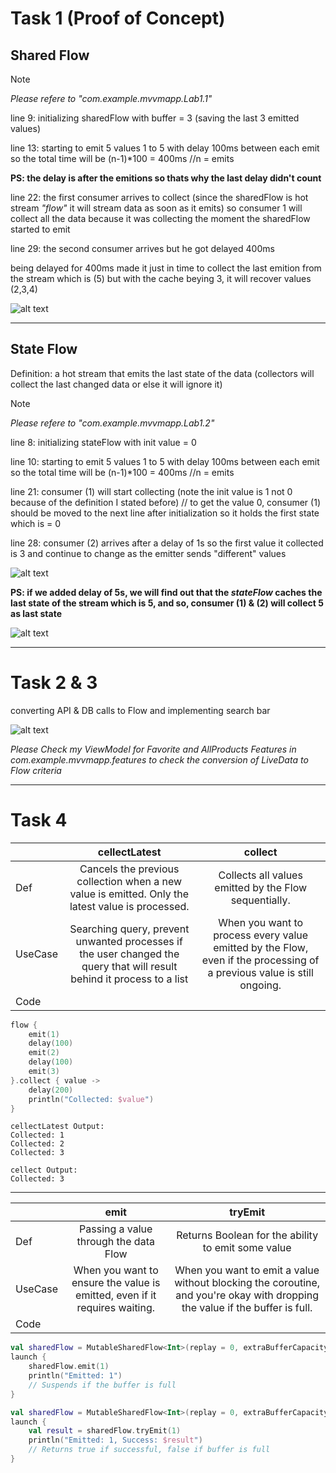 # Task 1 (Proof of Concept)
Shared Flow
---
> [!NOTE] 
> *Please refere to "com.example.mvvmapp.Lab1.1"*

line 9: initializing sharedFlow with buffer = 3 (saving the last 3 emitted values)

line 13: starting to emit 5 values 1 to 5 with delay 100ms between each emit so the total time will be (n-1)*100 = 400ms  //n = emits

**PS: the delay is after the emitions so thats why the last delay didn't count**

line 22: the first consumer arrives to collect (since the sharedFlow is hot stream _"flow"_ it will stream data as soon as it emits) so consumer 1 will collect all the data because it was collecting the moment the sharedFlow started to emit

line 29: the second consumer arrives but he got delayed 400ms

being delayed for 400ms made it just in time to collect the last emition from the stream which is (5) but with the cache beying 3, it will recover values (2,3,4)

![alt text](image.png)

---

State Flow
---
Definition: a hot stream that emits the last state of the data (collectors will collect the last changed data or else it will ignore it)

> [!NOTE] 
> *Please refere to "com.example.mvvmapp.Lab1.2"*

line 8: initializing stateFlow with init value = 0

line 10: starting to emit 5 values 1 to 5 with delay 100ms between each emit so the total time will be (n-1)*100 = 400ms  //n = emits

line 21: consumer (1) will start collecting (note the init value is 1 not 0 because of the definition I stated before)
// to get the value 0, consumer (1) should be moved to the next line after initialization so it holds the first state which is = 0

line 28: consumer (2) arrives after a delay of 1s so the first value it collected is 3 and continue to change as the emitter sends "different" values

![alt text](image-1.png)

**PS: if we added delay of 5s, we will find out that the *stateFlow* caches the last state of the stream which is 5, and so, consumer (1) & (2) will collect 5 as last state**

![alt text](image-2.png)

---
Task 2 & 3
===

converting API & DB calls to Flow and implementing search bar 


![alt text](<Recording 2025-03-18 013606.gif>)


*Please Check my ViewModel for Favorite and AllProducts Features in com.example.mvvmapp.features to check the conversion of LiveData to Flow criteria*

---

Task 4
===
||cellectLatest|collect|
|-------|:-----------:|:-----:|
|Def|Cancels the previous collection when a new value is emitted. Only the latest value is processed.|Collects all values emitted by the Flow sequentially.|
|UseCase|Searching query, prevent unwanted processes if the user changed the query that will result behind it process to a list|When you want to process every value emitted by the Flow, even if the processing of a previous value is still ongoing.|
|Code| 

```kotlin
flow {
    emit(1)
    delay(100)
    emit(2)
    delay(100)
    emit(3)
}.collect { value ->
    delay(200) 
    println("Collected: $value")
}
```
```
cellectLatest Output:
Collected: 1
Collected: 2
Collected: 3
```

```
cellect Output:
Collected: 3
```
---



||emit|tryEmit|
|-------|:-----------:|:-----:|
|Def|Passing a value through the data Flow|Returns Boolean for the ability to emit some value|
|UseCase|When you want to ensure the value is emitted, even if it requires waiting.|When you want to emit a value without blocking the coroutine, and you're okay with dropping the value if the buffer is full.|
|Code| 

```kotlin
val sharedFlow = MutableSharedFlow<Int>(replay = 0, extraBufferCapacity = 1)
launch {
    sharedFlow.emit(1) 
    println("Emitted: 1")
    // Suspends if the buffer is full
}
```

```kotlin
val sharedFlow = MutableSharedFlow<Int>(replay = 0, extraBufferCapacity = 1)
launch {
    val result = sharedFlow.tryEmit(1) 
    println("Emitted: 1, Success: $result")
    // Returns true if successful, false if buffer is full
}
```
